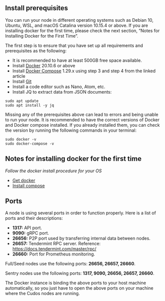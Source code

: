 
## Install prerequisites

You can run your node in different operating systems such as Debian 10, Ubuntu, WSL, and macOS Catalina version 10.15.4 or above. If you are installing docker for the first time, please check the next section, “Notes for Installing Docker for the First Time”.

The first step is to ensure that you have set up all requirements and prerequisites as the following:

- It is recommended to have at least 500GB free space available.
- Install [Docker](https://docs.docker.com/engine/install/) 20.10.6 or above
- Install [Docker Compose](https://www.devopsroles.com/how-to-install-docker-compose-on-ubuntu/) 1.29.x using step 3 and step 4 from the linked article
- Install [Git](https://github.com/git-guides/install-git)
- Install a code editor such as Nano, Atom, etc.
- Install JQ to extract data from JSON documents:
```
sudo apt update
sudo apt install -y jq
```

Missing any of the prerequisites above can lead to errors and being unable to run your node. It is recommended to have the correct versions of Docker and Docker compose installed. If you already installed them, you can check the version by running the following commands in your terminal:
```
sudo docker -v
sudo docker-compose -v
```
## Notes for installing docker for the first time

<em>Follow the docker install procedure for your OS</em>

* [Get docker](https://docs.docker.com/get-docker/)
* [Install compose](https://docs.docker.com/compose/install/)

## Ports

A node is using several ports in order to function properly.
Here is a list of ports and their descriptions:

- **1317:** API port.
- **9090:** gRPC port.
- **26656:** P2P port used by transferring internal data between nodes.
- **26657:** Tendermint RPC server. Reference: <a href="https://docs.tendermint.com/master/rpc/">https://docs.tendermint.com/master/rpc/</a>
- **26660:** Port for Prometheus monitoring.

Full/Seed nodes use the following ports: **26656, 26657, 26660**.

Sentry nodes use the following ports: **1317, 9090, 26656, 26657, 26660**.

The Docker instance is binding the above ports to your host machine automatically, so you just have to open the above ports on your machine where the Cudos nodes are running.
